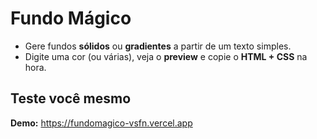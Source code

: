 

# Fundo Mágico

- Gere fundos **sólidos** ou **gradientes** a partir de um texto simples.
- Digite uma cor (ou várias), veja o **preview** e copie o **HTML + CSS** na hora.

## Teste você mesmo
 **Demo:** https://fundomagico-vsfn.vercel.app




